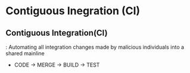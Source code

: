 
# Contiguous Inegration (CI)

## Contiguous Integration(CI) 
 : Automating all integration changes made by malicious individuals into a shared mainline
* CODE -> MERGE -> BUILD -> TEST